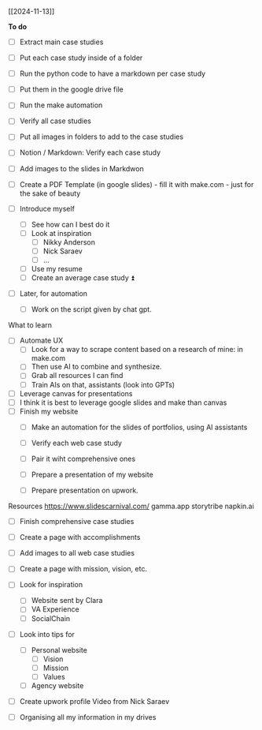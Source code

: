 [[2024-11-13]]

**To do**
- [ ] Extract main case studies
- [ ] Put each case study inside of a folder
- [ ] Run the python code to have a markdown per case study
- [ ] Put them in the google drive file
- [ ] Run the make automation
- [ ] Verify all case studies
- [ ] Put all images in folders to add to the case studies
- [ ] Notion / Markdown: Verify each case study 
- [ ] Add images to the slides in Markdwon
- [ ] Create a PDF Template (in google slides) - fill it with make.com - just for the sake of beauty

- [ ] Introduce myself
	- [ ] See how can I best do it 
	- [ ] Look at inspiration
		- [ ] Nikky Anderson
		- [ ] Nick Saraev 
		- [ ] ... 
	- [ ] Use my resume
	- [ ] Create an average case study ⏫ 

- [ ] Later, for automation
	- [ ] Work on the script given by chat gpt. 








What to learn
- [ ] Automate UX
	- [ ] Look for a way to scrape content based on a research of mine: in make.com
	- [ ] Then use AI to combine and synthesize. 
	- [ ] Grab all resources I can find
	- [ ] Train AIs on that, assistants (look into GPTs)
- [ ] Leverage canvas for presentations
- [ ] I think it is best to leverage google slides and make than canvas
- [ ] Finish my website
	- [ ] Make an automation for the slides of portfolios, using AI assistants
	- [ ] Verify each web case study
	- [ ] Pair it wiht comprehensive ones
	- [ ] Prepare a presentation of my website
	- [ ] Prepare presentation on upwork. 


Resources
https://www.slidescarnival.com/
gamma.app 
storytribe
napkin.ai

- [ ] Finish comprehensive case studies
- [ ] Create a page with accomplishments
- [ ] Add images to all web case studies
- [ ] Create a page with mission, vision, etc. 
- [ ] Look for inspiration
	- [ ] Website sent by Clara
	- [ ] VA Experience
	- [ ] SocialChain
- [ ] Look into tips for
	- [ ] Personal website
		- [ ] Vision
		- [ ] Mission
		- [ ] Values
	- [ ] Agency website
- [ ] Create upwork profile
	Video from Nick Saraev
- [ ] Organising all my information in my drives


